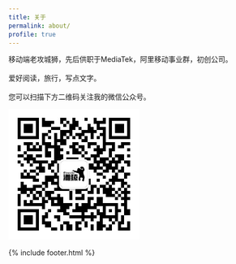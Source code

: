```yaml
---
title: 关于
permalink: about/
profile: true
---
```

移动端老攻城狮，先后供职于MediaTek，阿里移动事业群，初创公司。
<br><br>爱好阅读，旅行，写点文字。
<br><br>您可以扫描下方二维码关注我的微信公众号。

![qrcode_for_hncoder](https://raw.githubusercontent.com/hncoder/hncoder.github.io/master/assets/images/qrcode_for_hncoder.jpg)

{% include footer.html %}
